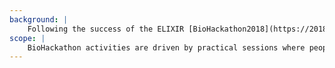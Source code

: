 ```yaml
---
background: |
    Following the success of the ELIXIR [BioHackathon2018](https://2018.biohackathon-europe.org/) and [BioHackathon2019](https://2019.biohackathon-europe.org/), and building on the [BioHackathons](http://www.biohackathon.org/) organised by National Bioscience Database Center ([NBDC](https://biosciencedbc.jp/?lng=en)) and Database Center for Life Science ([DBCLS](https://dbcls.rois.ac.jp/index-en.html)), we are planning to run BioHackathon2020 in Barcelona on 9th-13th Nov 2020. We hope to build on our success and encourage more ELIXIR and non-ELIXIR participants to take part and also have industry engagement.
scope: |
    BioHackathon activities are driven by practical sessions where people gather, discuss, and implement ideas/projects during intensive and productive coding sessions. The topics will be aligned to challenges proposed by [ELIXIR platforms](https://elixir-europe.org/platforms) (data, tools, compute, interoperability and training), [ELIXIR communities](https://elixir-europe.org/communities) (Human Data, Rare Diseases, Marine Metagenomics, Plant Science, Metabolomics and Proteomics), and a set of common challenges proposed by the sister [BioHackathon](http://www.biohackathon.org) organised in Japan.
---
```

